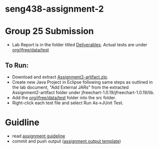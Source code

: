 # seng438-assignment-2

# Group 25 Submission

- Lab Report is in the folder titled [Deliverables](https://github.com/seng438-winter-2022/seng438-a2-DG-20/tree/main/Deliverables). Actual tests are under [org/jfree/data/test](https://github.com/seng438-winter-2022/seng438-a2-DG-20/tree/main/org/jfree/data/test)

## To Run:
- Download and extract [Assignment2-artifact.zip](https://github.com/seng438-winter-2022/seng438-a2-DG-20/blob/main/Assignment2-artifact.zip).
- Create new Java Project in Eclipse following same steps as outlined in the lab document, "Add External JARs" from the extracted Assignment2-artifact folder under jfreechart-1.0.19/jfreechart-1.0.19/lib.
- Add the [org/jfree/data/test](https://github.com/seng438-winter-2022/seng438-a2-DG-20/tree/main/org/jfree/data/test) folder into the src folder.
- Right-click each test file and select Run As->JUnit Test.

# Guidline

- read [assignment guideline](./Assignment2.md)
- commit and push output ([assignment output template](./Assignment2-ReportTemplate.md))

